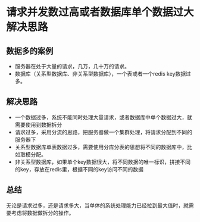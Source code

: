 # 请求并发数过高或者数据库单个数据过大解决思路

## 数据多的案例

* 服务器在处于大量的请求，几万，几十万的请求。
* 数据库（关系型数据库、非关系型数据库），一个表或者一个redis key数据过多。

## 解决思路

* 一个数据过多，系统不能同时处理大量请求，或者数据库中单个数据过大，就需要使用到数据拆分
* 请求过多，采用分流的思路，把服务器做一个集群处理，将请求分配到不同的服务器下
* 关系型数据库单表数据过多，需要使用分库分表的思想将不同的数据库中，比如取模分配。
* 非关系型数据库，如果单个key数据很大，将不同数据的唯一标识，拼接不同的key，存放在redis里，根据不同的key访问不同的数据

## 总结

无论是请求过多，还是请求多大，当单体的系统处理能力已经拉到最大值时，就需要考虑将数据做拆分的操作。
